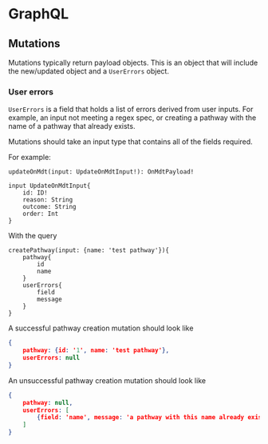 # GraphQL

## Mutations

Mutations typically return payload objects. This is an object that will include the new/updated object and a `UserErrors` object.

### User errors

`UserErrors` is a field that holds a list of errors derived from user inputs. For example, an input not meeting a regex spec, or creating a pathway with the name of a pathway that already exists.

Mutations should take an input type that contains all of the fields required.

For example:

```gql
updateOnMdt(input: UpdateOnMdtInput!): OnMdtPayload!

input UpdateOnMdtInput{
    id: ID!
    reason: String
    outcome: String
    order: Int
}
```

With the query

```gql
createPathway(input: {name: 'test pathway'}){
    pathway{
        id
        name
    }
    userErrors{
        field
        message
    }
}
```

A successful pathway creation mutation should look like

```json
{
    pathway: {id: '1', name: 'test pathway'},
    userErrors: null
}
```

An unsuccessful pathway creation mutation should look like

```json
{
    pathway: null,
    userErrors: [
        {field: 'name', message: 'a pathway with this name already exists'},
    ]
}
```
